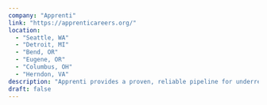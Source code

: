 ```yaml
---
company: "Apprenti"
link: "https://apprenticareers.org/"
location:
  - "Seattle, WA"
  - "Detroit, MI"
  - "Bend, OR"
  - "Eugene, OR"
  - "Columbus, OH"
  - "Herndon, VA"
description: "Apprenti provides a proven, reliable pipeline for underrepresented groups such as minorities, women, and veterans to gain training, certification, and placement within the talent-hungry tech industry."
draft: false
---
```

